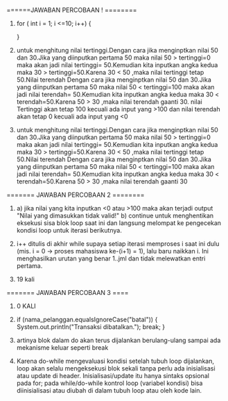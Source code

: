 ======JAWABAN PERCOBAAN ! ========

1. for ( int i = 1; i <=10; i++) {

   }

2. untuk menghitung nilai tertinggi.Dengan cara jika menginptkan nilai 50 dan 30.Jika yang diinputkan pertama 50 maka nilai 50 > tertinggi=0 maka akan jadi nilai tertinggi= 50.Kemudian kita inputkan angka kedua maka 30 > tertinggi=50.Karena 30 < 50 ,maka nilai tertinggi tetap 50.Nilai terendah Dengan cara jika menginptkan nilai 50 dan 30.Jika yang diinputkan pertama 50 maka nilai 50 < tertinggi=100 maka akan jadi nilai terendah= 50.Kemudian kita inputkan angka kedua maka 30 < terendah=50.Karena 50 > 30 ,maka nilai terendah gaanti 30.
   nilai Tertinggi akan tetap 100 kecuali ada input yang >100 dan nilai terendah akan tetap 0 kecuali ada input yang <0

3. untuk menghitung nilai tertinggi.Dengan cara jika menginptkan nilai 50 dan 30.Jika yang diinputkan pertama 50 maka nilai 50 > tertinggi=0 maka akan jadi nilai tertinggi= 50.Kemudian kita inputkan angka kedua maka 30 > tertinggi=50.Karena 30 < 50 ,maka nilai tertinggi tetap 50.Nilai terendah Dengan cara jika menginptkan nilai 50 dan 30.Jika yang diinputkan pertama 50 maka nilai 50 < tertinggi=100 maka akan jadi nilai terendah= 50.Kemudian kita inputkan angka kedua maka 30 < terendah=50.Karena 50 > 30 ,maka nilai terendah gaanti 30

======= JAWABAN PERCOBAAN 2 ========

1. a) jika nilai yang kita inputkan <0 atau >100 maka akan terjadi output "Nilai yang dimasukkan tidak valid!"
   b) continue untuk menghentikan eksekusi sisa blok loop saat ini dan langsung melompat ke pengecekan kondisi loop untuk iterasi berikutnya.

2. i++ ditulis di akhir while supaya setiap iterasi memproses i saat ini dulu (mis. i = 0 → proses mahasiswa ke-(i+1) = 1), lalu baru naikkan i. Ini menghasilkan urutan yang benar 1..jml dan tidak melewatkan entri pertama.

3. 19 kali

======= JAWABAN PERCOBAAN 3 ====

1. 0 KALI

2. if (nama_pelanggan.equalsIgnoreCase("batal")) {
   System.out.println("Transaksi dibatalkan.");
   break;
   }

3. artinya blok dalam do akan terus dijalankan berulang-ulang sampai ada mekanisme keluar seperti break

4. Karena do-while mengevaluasi kondisi setelah tubuh loop dijalankan, loop akan selalu mengeksekusi blok sekali tanpa perlu ada inisialisasi atau update di header. Inisialisasi/update itu hanya sintaks opsional pada for; pada while/do-while kontrol loop (variabel kondisi) bisa diinisialisasi atau diubah di dalam tubuh loop atau oleh kode lain.
